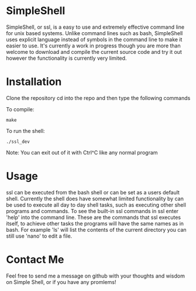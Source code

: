 
# SimpleShell
SimpleShell, or ssl, is a easy to use and extremely effective command line for unix based systems. Unlike command lines
such as bash, SimpleShell uses explicit language instead of symbols in the command line to make it easier to
use. It's currently a work in progress though you are more than welcome to download and compile the current
source code and try it out however the functionality is currently very limited.

# Installation
Clone the repository
cd into the repo and then type the following commands

To compile:
```
make
```
To run the shell:
```
./ssl_dev
```
Note: You can exit out of it with Ctrl^C like any normal program

# Usage
ssl can be executed from the bash shell or can be set as a users default shell. Currently the shell
does have somewhat limited functionality by can be used to execute all day to day shell tasks, such as
executing other shell programs and commands. To see the built-in ssl commands in ssl enter 'help' into
the command line. These are the commands that ssl executes itself, to achieve other tasks the programs
will have the same names as in bash. For example 'ls' will list the contents of the current directory
you can still use 'nano' to edit a file.

# Contact Me
Feel free to send me a message on github with your thoughts and wisdom on Simple Shell, or if you have any
promlems!
